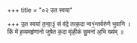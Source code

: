 +++
title = "०२ उत स्वया"

+++
उ॒त स्वया॑ त॒न्वा॒३॒॑ सं व॑दे॒ तत्क॒दा न्व१॒॑न्तर्वरु॑णे भुवानि ।  
किं मे॑ ह॒व्यमहृ॑णानो जुषेत क॒दा मृ॑ळी॒कं सु॒मना॑ अ॒भि ख्य॑म् ॥